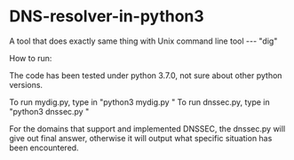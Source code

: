 # DNS-resolver-in-python3
A tool that does exactly same thing with Unix command line tool --- "dig"

How to run:

The code has been tested under python 3.7.0, not sure about other python versions.

To run mydig.py, type in "python3 mydig.py <domain> <dnsType>"
To run dnssec.py, type in "python3 dnssec.py <domain> <dnsType>"

For the domains that support and implemented DNSSEC, the dnssec.py will give out
final answer, otherwise it will output what specific situation has been encountered.
